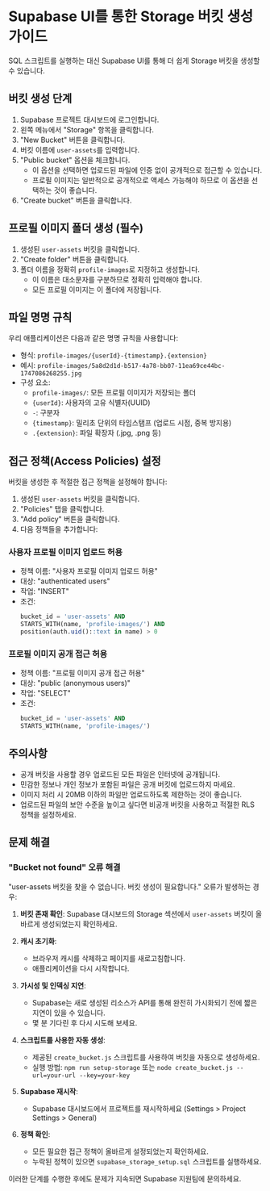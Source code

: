 # Supabase UI를 통한 Storage 버킷 생성 가이드

SQL 스크립트를 실행하는 대신 Supabase UI를 통해 더 쉽게 Storage 버킷을 생성할 수 있습니다.

## 버킷 생성 단계

1. Supabase 프로젝트 대시보드에 로그인합니다.
2. 왼쪽 메뉴에서 "Storage" 항목을 클릭합니다.
3. "New Bucket" 버튼을 클릭합니다.
4. 버킷 이름에 `user-assets`를 입력합니다.
5. "Public bucket" 옵션을 체크합니다.
   - 이 옵션을 선택하면 업로드된 파일에 인증 없이 공개적으로 접근할 수 있습니다.
   - 프로필 이미지는 일반적으로 공개적으로 액세스 가능해야 하므로 이 옵션을 선택하는 것이 좋습니다.
6. "Create bucket" 버튼을 클릭합니다.

## 프로필 이미지 폴더 생성 (필수)

1. 생성된 `user-assets` 버킷을 클릭합니다.
2. "Create folder" 버튼을 클릭합니다.
3. 폴더 이름을 정확히 `profile-images`로 지정하고 생성합니다.
   - 이 이름은 대소문자를 구분하므로 정확히 입력해야 합니다.
   - 모든 프로필 이미지는 이 폴더에 저장됩니다.

## 파일 명명 규칙

우리 애플리케이션은 다음과 같은 명명 규칙을 사용합니다:

- 형식: `profile-images/{userId}-{timestamp}.{extension}`
- 예시: `profile-images/5a8d2d1d-b517-4a78-bb07-11ea69ce44bc-1747086268255.jpg`
- 구성 요소:
  - `profile-images/`: 모든 프로필 이미지가 저장되는 폴더
  - `{userId}`: 사용자의 고유 식별자(UUID)
  - `-`: 구분자
  - `{timestamp}`: 밀리초 단위의 타임스탬프 (업로드 시점, 중복 방지용)
  - `.{extension}`: 파일 확장자 (.jpg, .png 등)

## 접근 정책(Access Policies) 설정

버킷을 생성한 후 적절한 접근 정책을 설정해야 합니다:

1. 생성된 `user-assets` 버킷을 클릭합니다.
2. "Policies" 탭을 클릭합니다.
3. "Add policy" 버튼을 클릭합니다.
4. 다음 정책들을 추가합니다:

### 사용자 프로필 이미지 업로드 허용
- 정책 이름: "사용자 프로필 이미지 업로드 허용"
- 대상: "authenticated users"
- 작업: "INSERT"
- 조건: 
  ```sql
  bucket_id = 'user-assets' AND 
  STARTS_WITH(name, 'profile-images/') AND 
  position(auth.uid()::text in name) > 0
  ```

### 프로필 이미지 공개 접근 허용
- 정책 이름: "프로필 이미지 공개 접근 허용"
- 대상: "public (anonymous users)"
- 작업: "SELECT"
- 조건:
  ```sql
  bucket_id = 'user-assets' AND 
  STARTS_WITH(name, 'profile-images/')
  ```

## 주의사항

- 공개 버킷을 사용할 경우 업로드된 모든 파일은 인터넷에 공개됩니다.
- 민감한 정보나 개인 정보가 포함된 파일은 공개 버킷에 업로드하지 마세요.
- 이미지 처리 시 20MB 이하의 파일만 업로드하도록 제한하는 것이 좋습니다.
- 업로드된 파일의 보안 수준을 높이고 싶다면 비공개 버킷을 사용하고 적절한 RLS 정책을 설정하세요.

## 문제 해결

### "Bucket not found" 오류 해결

"user-assets 버킷을 찾을 수 없습니다. 버킷 생성이 필요합니다." 오류가 발생하는 경우:

1. **버킷 존재 확인**: Supabase 대시보드의 Storage 섹션에서 `user-assets` 버킷이 올바르게 생성되었는지 확인하세요.

2. **캐시 초기화**:
   - 브라우저 캐시를 삭제하고 페이지를 새로고침합니다.
   - 애플리케이션을 다시 시작합니다.

3. **가시성 및 인덱싱 지연**:
   - Supabase는 새로 생성된 리소스가 API를 통해 완전히 가시화되기 전에 짧은 지연이 있을 수 있습니다.
   - 몇 분 기다린 후 다시 시도해 보세요.

4. **스크립트를 사용한 자동 생성**:
   - 제공된 `create_bucket.js` 스크립트를 사용하여 버킷을 자동으로 생성하세요.
   - 실행 방법: `npm run setup-storage` 또는 `node create_bucket.js --url=your-url --key=your-key`

5. **Supabase 재시작**:
   - Supabase 대시보드에서 프로젝트를 재시작하세요 (Settings > Project Settings > General)

6. **정책 확인**:
   - 모든 필요한 접근 정책이 올바르게 설정되었는지 확인하세요.
   - 누락된 정책이 있으면 `supabase_storage_setup.sql` 스크립트를 실행하세요.

이러한 단계를 수행한 후에도 문제가 지속되면 Supabase 지원팀에 문의하세요. 